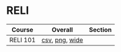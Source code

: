 # RELI

| Course | Overall | Section |
| ------ | ------- | ------- |
| RELI 101 | [csv](https://github.com/UCSD-Historical-Enrollment-Data/2025Winter/blob/main/overall/RELI%20101.csv), [png](https://raw.githubusercontent.com/UCSD-Historical-Enrollment-Data/2025Winter/main/plot_overall/RELI%20101.png), [wide](https://raw.githubusercontent.com/UCSD-Historical-Enrollment-Data/2025Winter/main/plot_overall_wide/RELI%20101.png) |  |
